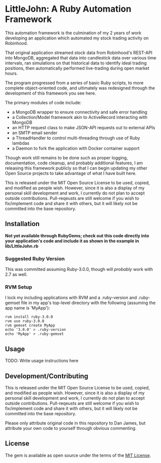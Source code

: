 # LittleJohn: A Ruby Automation Framework

This automation framework is the culmination of my 2 years of work developing
an application which automated my stock trading activity on Robinhood.

That original application streamed stock data from Robinhood's REST-API into
MongoDB, aggregated that data into candlestick data over various time intervals,
ran simulations on that historical data to identify ideal trading positions,
then automatically performed live-trading during open market hours.

The program progressed from a series of basic Ruby scripts, to more complete
object-oriented code, and ultimately was redesigned through the development of
this framework you see here.

The primary modules of code include:
- a MongoDB wrapper to ensure connectivity and safe error handling
- a Collection/Model framework akin to ActiveRecord interacting with MongoDB
- an HTTP request class to make JSON-API requests out to external APIs
- an SMTP email sender
- a ThreadHandler to control multi-threading through use of Ruby lambdas
- a Daemon to fork the application with Docker container support

Though work still remains to be done such as proper logging, documentation, code
cleanup, and probably additional features, I am releasing this framework publicly
so that I can begin updating my other Open Source projects to take advantage of
what I have built here.

This is released under the MIT Open Source License to be used, copied, and modified
as people wish. However, since it is also a display of my personal skill development
and work, I currently do not plan to accept outside contributions. Pull-reqeusts are
still welcome if you wish to fix/implement code and share it with others, but it will
likely not be committed into the base repository.

## Installation 

**Not yet available through RubyGems; check out this code directly into your application's
code and include it as shown in the example in lib/LittleJohn.rb**

### Suggested Ruby Version ###

This was committed assuming Ruby-3.0.0, though will *probably* work with 2.7 as well.

### RVM Setup ###

I lock my including applications with RVM and a .ruby-version and .ruby-gemset file in
my app's top-level directory with the following (assuming the app name is 'MyApp'):

```
rvm install ruby-3.0.0
rvm use ruby-3.0.0
rvm gemset create MyApp
echo '3.0.0' > .ruby-version
echo 'MyApp' > .ruby-gemset
```

<!-- Add this line to your application's Gemfile: -->

<!-- ```ruby -->
<!-- gem 'LittleJohn' -->
<!-- ``` -->

<!-- And then execute: -->

<!--     $ bundle install -->

<!-- Or install it yourself as: -->

<!--     $ gem install LittleJohn -->

## Usage

TODO: Write usage instructions here

## Development/Contributing

This is released under the MIT Open Source License to be used, copied, and modified
as people wish. However, since it is also a display of my personal skill development
and work, I currently do not plan to accept outside contributions. Pull-reqeusts are
still welcome if you wish to fix/implement code and share it with others, but it will
likely not be committed into the base repository.

Please only attribute original code in this repository to Dan James, but attribute your
own code to yourself through obvious commenting.

## License

The gem is available as open source under the terms of the [MIT License](https://opensource.org/licenses/MIT).
